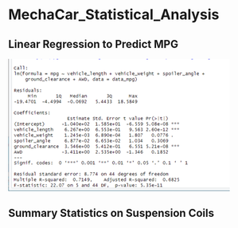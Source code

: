 # MechaCar_Statistical_Analysis

## Linear Regression to Predict MPG

![Regression_Model_Summary_Statistics.png](/Images/Regression_Model_Summary_Statistics.png)
## Summary Statistics on Suspension Coils
